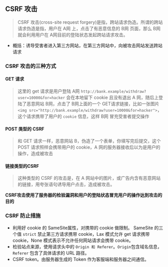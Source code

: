 ## CSRF 攻击
> CSRF 攻击(cross-site request forgery)是指，跨站请求伪造。所谓的跨站请求伪造是指，用户在 A网 上，点击了有恶意信息的 B网 页面，那么 B网 就会利用用户在 A网目前的登陆状态发起跨站请求攻击。
 
* 概括：诱导受害者进入第三方网站，在第三方网站中，向被攻击网站发送跨站请求 

### CSRF 攻击的三种方式
#### GET 请求
> 这里的 get 请求是用户登陆 A网 `http://bank.example/withdraw?user=10000&for=hacker` 会在本地留下 cookie 且没有退出 A 网，随后上登陆了恶意网站 B网，点击了 B网上面的一个 GET请求链接，比如一张图片 `<img src="http://bank.example/withdraw?user=10000&for=hacker">`，这个请求携带了用户的 `cookie` 信息，这样 B网 冒充受害者提交操作


#### POST 类型的 CSRF 
> 和 GET 请求一样，恶意网站 B，伪造了一个表单，你填写完后提交，这个 POST 请求照样会携带用户的 cookie，A 网的服务器接收后以为是用户的操作，造成被攻击

#### 链接类型的CSRF
> 这种类型的 CSRF 的攻击是，在 A 网站中的图片，或广告内含有恶意网站的链接，用夸张语句诱导用户点击，造成被攻击。

**CSRF攻击使用了服务器的检验漏洞和用户的登陆状态冒充用户的操作达到攻击的目的**


### CSRF 防止措施
* 利用好 cookie 的 SameSite属性，对携带的 cookie 做限制。
SameSite 的三个值 `strict` 禁止第三方请求携带 cookie，Lax 模式允许 get 请求携带 cookie，None 模式表示不允许任何网站请求会携带 cookie。
* 检验站点来源，使用请求头中的 `Origin 和 Referer`。`Origin`包含域名信息，`Referer` 包含了具体请求的 URL 路径。
* CSRF token。由服务器生成的 Token 作为客服端和服务器之间通信。






